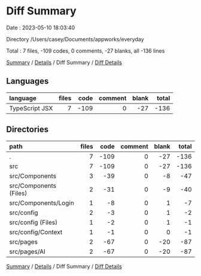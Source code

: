 # Diff Summary

Date : 2023-05-10 18:03:40

Directory /Users/casey/Documents/appworks/everyday

Total : 7 files,  -109 codes, 0 comments, -27 blanks, all -136 lines

[Summary](results.md) / [Details](details.md) / Diff Summary / [Diff Details](diff-details.md)

## Languages
| language | files | code | comment | blank | total |
| :--- | ---: | ---: | ---: | ---: | ---: |
| TypeScript JSX | 7 | -109 | 0 | -27 | -136 |

## Directories
| path | files | code | comment | blank | total |
| :--- | ---: | ---: | ---: | ---: | ---: |
| . | 7 | -109 | 0 | -27 | -136 |
| src | 7 | -109 | 0 | -27 | -136 |
| src/Components | 3 | -39 | 0 | -8 | -47 |
| src/Components (Files) | 2 | -31 | 0 | -9 | -40 |
| src/Components/Login | 1 | -8 | 0 | 1 | -7 |
| src/config | 2 | -3 | 0 | 1 | -2 |
| src/config (Files) | 1 | -2 | 0 | 1 | -1 |
| src/config/Context | 1 | -1 | 0 | 0 | -1 |
| src/pages | 2 | -67 | 0 | -20 | -87 |
| src/pages/AI | 2 | -67 | 0 | -20 | -87 |

[Summary](results.md) / [Details](details.md) / Diff Summary / [Diff Details](diff-details.md)
